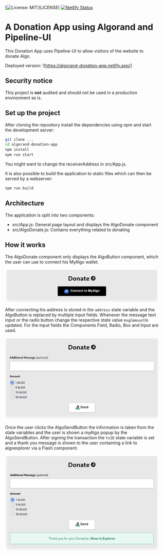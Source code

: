 [![License: MIT](https://img.shields.io/apm/l/atomic-design-ui.svg?)](LICENSE)
[![Netlify Status](https://api.netlify.com/api/v1/badges/721b42e3-2958-4327-bace-5b8e845ebb2c/deploy-status)](https://app.netlify.com/sites/algorand-donation-app/deploys)

# A Donation App using Algorand and Pipeline-UI
This Donation App uses Pipeline-UI to allow visitors of the website to donate Algo.

Deployed version: ![https://algorand-donation-app.netlify.app/]

## Security notice
This project is **not** audited and should not be used in a production environment as is.

## Set up the project
After cloning the repository install the dependencies using npm and start the development server:

```bash
git clone ...
cd algorand-donation-app
npm install
npm run start
```

You might want to change the receiverAddress in src/App.js.

It is also possible to build the application to static files which can then be served by a webserver:
```bash
npm run build
```

## Architecture
The application is split into two components:

- src/App.js: General page layout and displays the AlgoDonate component
- src/AlgoDonate.js: Contains everything related to donating

## How it works
The AlgoDonate component only displays the AlgoButton component, which the user can use to connect his MyAlgo wallet. 

![Connect Button](docs/img/01-connect-btn.png)

After connecting his address is stored in the `address` state variable and the AlgoButton is replaced by multiple input fields. Whenever the message text input or the radio button change the respective state value `msg`/`amount`is updated. For the input fields the Components Field, Radio, Box and Input are used.

![Donation form](docs/img/02-form.png)

Once the user clicks the AlgoSendButton the information is taken from the state variables and the user is shown a myAlgo popup by the AlgoSendButton. After signing the transaction the `txID` state variable is set and a thank you message is shown to the user containing a link to algoexplorer via a Flash component.

![Success Message](docs/img/03-success.png)
